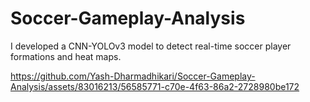 # Soccer-Gameplay-Analysis
I developed a CNN-YOLOv3 model to detect real-time soccer player formations and heat maps.


https://github.com/Yash-Dharmadhikari/Soccer-Gameplay-Analysis/assets/83016213/56585771-c70e-4f63-86a2-2728980be172


